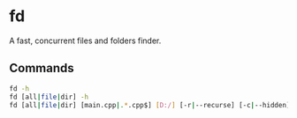 # fd

A fast, concurrent files and folders finder.   

## Commands

```sh
fd -h
fd [all|file|dir] -h
fd [all|file|dir] [main.cpp|.*.cpp$] [D:/] [-r|--recurse] [-c|--hidden]
```